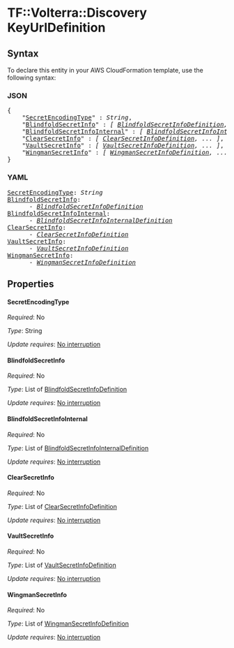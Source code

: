 # TF::Volterra::Discovery KeyUrlDefinition

## Syntax

To declare this entity in your AWS CloudFormation template, use the following syntax:

### JSON

<pre>
{
    "<a href="#secretencodingtype" title="SecretEncodingType">SecretEncodingType</a>" : <i>String</i>,
    "<a href="#blindfoldsecretinfo" title="BlindfoldSecretInfo">BlindfoldSecretInfo</a>" : <i>[ <a href="blindfoldsecretinfodefinition.md">BlindfoldSecretInfoDefinition</a>, ... ]</i>,
    "<a href="#blindfoldsecretinfointernal" title="BlindfoldSecretInfoInternal">BlindfoldSecretInfoInternal</a>" : <i>[ <a href="blindfoldsecretinfointernaldefinition.md">BlindfoldSecretInfoInternalDefinition</a>, ... ]</i>,
    "<a href="#clearsecretinfo" title="ClearSecretInfo">ClearSecretInfo</a>" : <i>[ <a href="clearsecretinfodefinition.md">ClearSecretInfoDefinition</a>, ... ]</i>,
    "<a href="#vaultsecretinfo" title="VaultSecretInfo">VaultSecretInfo</a>" : <i>[ <a href="vaultsecretinfodefinition.md">VaultSecretInfoDefinition</a>, ... ]</i>,
    "<a href="#wingmansecretinfo" title="WingmanSecretInfo">WingmanSecretInfo</a>" : <i>[ <a href="wingmansecretinfodefinition.md">WingmanSecretInfoDefinition</a>, ... ]</i>
}
</pre>

### YAML

<pre>
<a href="#secretencodingtype" title="SecretEncodingType">SecretEncodingType</a>: <i>String</i>
<a href="#blindfoldsecretinfo" title="BlindfoldSecretInfo">BlindfoldSecretInfo</a>: <i>
      - <a href="blindfoldsecretinfodefinition.md">BlindfoldSecretInfoDefinition</a></i>
<a href="#blindfoldsecretinfointernal" title="BlindfoldSecretInfoInternal">BlindfoldSecretInfoInternal</a>: <i>
      - <a href="blindfoldsecretinfointernaldefinition.md">BlindfoldSecretInfoInternalDefinition</a></i>
<a href="#clearsecretinfo" title="ClearSecretInfo">ClearSecretInfo</a>: <i>
      - <a href="clearsecretinfodefinition.md">ClearSecretInfoDefinition</a></i>
<a href="#vaultsecretinfo" title="VaultSecretInfo">VaultSecretInfo</a>: <i>
      - <a href="vaultsecretinfodefinition.md">VaultSecretInfoDefinition</a></i>
<a href="#wingmansecretinfo" title="WingmanSecretInfo">WingmanSecretInfo</a>: <i>
      - <a href="wingmansecretinfodefinition.md">WingmanSecretInfoDefinition</a></i>
</pre>

## Properties

#### SecretEncodingType

_Required_: No

_Type_: String

_Update requires_: [No interruption](https://docs.aws.amazon.com/AWSCloudFormation/latest/UserGuide/using-cfn-updating-stacks-update-behaviors.html#update-no-interrupt)

#### BlindfoldSecretInfo

_Required_: No

_Type_: List of <a href="blindfoldsecretinfodefinition.md">BlindfoldSecretInfoDefinition</a>

_Update requires_: [No interruption](https://docs.aws.amazon.com/AWSCloudFormation/latest/UserGuide/using-cfn-updating-stacks-update-behaviors.html#update-no-interrupt)

#### BlindfoldSecretInfoInternal

_Required_: No

_Type_: List of <a href="blindfoldsecretinfointernaldefinition.md">BlindfoldSecretInfoInternalDefinition</a>

_Update requires_: [No interruption](https://docs.aws.amazon.com/AWSCloudFormation/latest/UserGuide/using-cfn-updating-stacks-update-behaviors.html#update-no-interrupt)

#### ClearSecretInfo

_Required_: No

_Type_: List of <a href="clearsecretinfodefinition.md">ClearSecretInfoDefinition</a>

_Update requires_: [No interruption](https://docs.aws.amazon.com/AWSCloudFormation/latest/UserGuide/using-cfn-updating-stacks-update-behaviors.html#update-no-interrupt)

#### VaultSecretInfo

_Required_: No

_Type_: List of <a href="vaultsecretinfodefinition.md">VaultSecretInfoDefinition</a>

_Update requires_: [No interruption](https://docs.aws.amazon.com/AWSCloudFormation/latest/UserGuide/using-cfn-updating-stacks-update-behaviors.html#update-no-interrupt)

#### WingmanSecretInfo

_Required_: No

_Type_: List of <a href="wingmansecretinfodefinition.md">WingmanSecretInfoDefinition</a>

_Update requires_: [No interruption](https://docs.aws.amazon.com/AWSCloudFormation/latest/UserGuide/using-cfn-updating-stacks-update-behaviors.html#update-no-interrupt)

